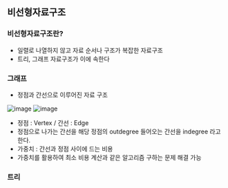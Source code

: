 ## 비선형자료구조

### 비선형자료구조란?
- 일렬로 나열하지 않고 자료 순서나 구조가 복잡한 자료구조
- 트리, 그래프 자료구조가 이에 속한다

### 그래프
- 정점과 간선으로 이루어진 자료 구조

![image](https://github.com/kimsunhoon/TIL/assets/96249610/7409760b-cf78-4a0b-87f4-09fd0f8d8b54)
![image](https://github.com/kimsunhoon/TIL/assets/96249610/18e73525-637f-4399-832a-c7d38fac2c82)

- 정점 : Vertex / 간선 : Edge
- 정점으로 나가는 간선을 해당 정점의 outdegree 들어오는 간선을 indegree 라고 한다.
- 가중치 : 간선과 정점 사이에 드는 비용
- 가중치를 활용하여 최소 비용 계산과 같은 알고리즘 구하는 문제 해결 가능

### 트리
